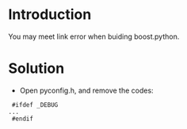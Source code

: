 # Introduction #

You may meet link error when buiding boost.python.


# Solution #
  * Open pyconfig.h, and remove the codes:
```
 #ifdef _DEBUG
...
 #endif
```